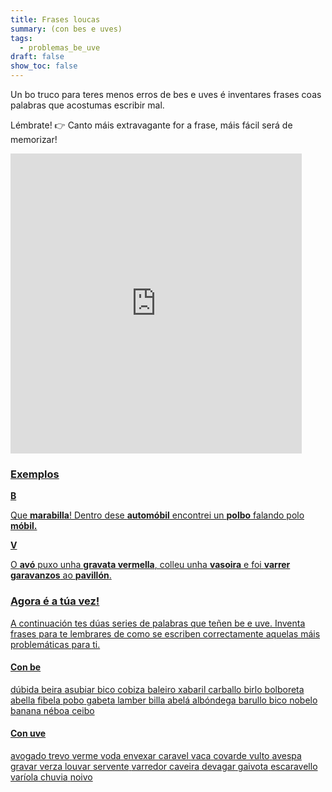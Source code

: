 ```yaml
---
title: Frases loucas
summary: (con bes e uves)
tags:
  - problemas_be_uve
draft: false
show_toc: false
---
```

Un bo truco para teres menos erros de bes e uves é inventares frases coas palabras que acostumas escribir mal. 

Lémbrate! 👉 Canto máis extravagante for a frase, máis fácil será de memorizar!

<iframe src="https://giphy.com/embed/Qw4X3FDRolaUzXnPLNK" width="466" height="480" frameBorder="0" class="giphy-embed" allowFullScreen></iframe><p><a href="https://giphy.com/gifs/awesomenesstv-reaction-crazy-audrey-whitby-Qw4X3FDRolaUzXnPLNK">

### Exemplos

<article>

**B**

Que **marabilla**! Dentro dese **automóbil** encontrei un **polbo** falando polo **móbil.**

</article>

<article>

**V**

O **avó** puxo unha **gravata vermella**, colleu unha **vasoira** e foi **varrer** **garavanzos** ao **pavillón**.

</article>

### Agora é a túa vez!

A continuación tes dúas series de palabras que teñen be e uve. Inventa frases para te lembrares de como se escriben correctamente aquelas máis problemáticas para ti.


#### Con be


<e-layout>
<e-tag color=1>dúbida</e-tag>
<e-tag color=1>beira</e-tag>
<e-tag color=1>asubiar</e-tag>
<e-tag color=1>bico</e-tag>
<e-tag color=1>cobiza </e-tag>
<e-tag color=1>baleiro</e-tag>
<e-tag color=1>xabaril</e-tag>
<e-tag color=1>carballo</e-tag>
<e-tag color=1>birlo</e-tag>
<e-tag color=1>bolboreta</e-tag>
<e-tag color=1>abella</e-tag>
<e-tag color=1>fibela</e-tag>
<e-tag color=1>pobo</e-tag>
<e-tag color=1>gabeta</e-tag>
<e-tag color=1>lamber</e-tag>
<e-tag color=1>billa</e-tag>
<e-tag color=1>abelá</e-tag>
<e-tag color=1>albóndega</e-tag>
<e-tag color=1>barullo</e-tag>
<e-tag color=1>bico</e-tag>
<e-tag color=1>nobelo</e-tag>
<e-tag color=1>banana</e-tag>
<e-tag color=1>néboa</e-tag>
<e-tag color=1>ceibo</e-tag>
</e-layout>

#### Con uve


<e-layout>
<e-tag color=2>avogado</e-tag>
<e-tag color=2>trevo</e-tag>
<e-tag color=2>verme</e-tag>
<e-tag color=2>voda</e-tag>
<e-tag color=2>envexar</e-tag>
<e-tag color=2>caravel</e-tag>
<e-tag color=2>vaca</e-tag>
<e-tag color=2>covarde</e-tag>
<e-tag color=2>vulto</e-tag>
<e-tag color=2>avespa</e-tag>
<e-tag color=2>gravar</e-tag>
<e-tag color=2>verza</e-tag>
<e-tag color=2>louvar</e-tag>
<e-tag color=2>servente</e-tag>
<e-tag color=2>varredor</e-tag>
<e-tag color=2>caveira</e-tag>
<e-tag color=2>devagar</e-tag>
<e-tag color=2>gaivota</e-tag>
<e-tag color=2>escaravello</e-tag>
<e-tag color=2>varíola</e-tag>
<e-tag color=2>chuvia</e-tag>
<e-tag color=2>noivo</e-tag>

</e-layout>